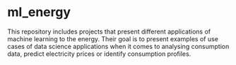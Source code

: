# ml_energy
This repository includes projects that present different applications of machine learning to the energy. Their goal is to present examples of use cases of data science applications when it comes to analysing consumption data, predict electricity prices or identify consumption profiles.
